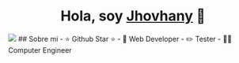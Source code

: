 <div align="center">
<h1 align="center">Hola, soy <a href="https://jhovhany.netlify.app/">Jhovhany</a> 👋</h1>
</div>
<img src="https://www.canva.com/design/DAGG6-HBqb0/YSf5_KkxDoRZeVIA71eplA/view?utm_content=DAGG6-HBqb0&utm_campaign=designshare&utm_medium=link&utm_source=editor">
## Sobre mi
- ⭐ Github Star ⭐ 
- 📲 Web Developer
- ✏️ Tester
- 🧑‍🏫 Computer Engineer
<br>                                                                                 
</div>
<br>                                                                                 
</div>
<br>
